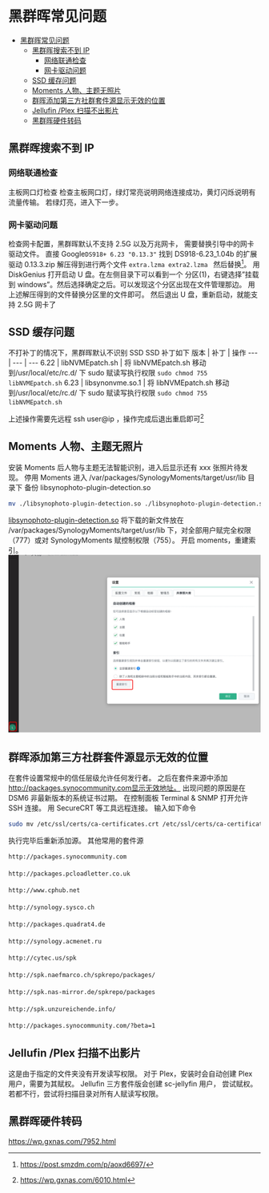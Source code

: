 # 黑群晖常见问题

<!-- @import "[TOC]" {cmd="toc" depthFrom=1 depthTo=6 orderedList=false} -->

<!-- code_chunk_output -->

- [黑群晖常见问题](#黑群晖常见问题)
  - [黑群晖搜索不到 IP](#黑群晖搜索不到-ip)
    - [网络联通检查](#网络联通检查)
    - [网卡驱动问题](#网卡驱动问题)
  - [SSD 缓存问题](#ssd-缓存问题)
  - [Moments 人物、主题无照片](#moments-人物主题无照片)
  - [群晖添加第三方社群套件源显示无效的位置](#群晖添加第三方社群套件源显示无效的位置)
  - [Jellufin /Plex 扫描不出影片](#jellufin-plex-扫描不出影片)
  - [黑群晖硬件转码](#黑群晖硬件转码)

<!-- /code_chunk_output -->

## 黑群晖搜索不到 IP

### 网络联通检查

主板网口灯检查
检查主板网口灯，绿灯常亮说明网络连接成功，黄灯闪烁说明有流量传输。
若绿灯亮，进入下一步。

### 网卡驱动问题

检查网卡配置，黑群晖默认不支持 2.5G 以及万兆网卡，
需要替换引导中的网卡驱动文件。
直接 Google`DS918+ 6.23 "0.13.3"`
找到 DS918-6.23_1.04b 的扩展驱动 0.13.3.zip
解压得到进行两个文件
`extra.lzma extra2.lzma `
然后替换[^1]。
用 DiskGenius 打开启动 U 盘。在左侧目录下可以看到一个 分区(1)，右键选择”挂载到 windows”。然后选择确定之后。可以发现这个分区出现在文件管理那边。
用上述解压得到的文件替换分区里的文件即可。
然后退出 U 盘，重新启动，就能支持 2.5G 网卡了
[^1]:https://post.smzdm.com/p/aoxd6697/

## SSD 缓存问题

不打补丁的情况下，黑群晖默认不识别 SSD
SSD 补丁如下
版本 | 补丁 | 操作
--- | --- | ---
6.22 | libNVMEpatch.sh | 将 libNVMEpatch.sh 移动到/usr/local/etc/rc.d/ 下 sudo 赋读写执行权限 `sudo chmod 755 libNVMEpatch.sh`
6.23 | libsynonvme.so.1 | 将 libNVMEpatch.sh 移动到/usr/local/etc/rc.d/ 下 sudo 赋读写执行权限 `sudo chmod 755 libNVMEpatch.sh`

上述操作需要先远程 ssh user@ip ，操作完成后退出重启即可[^2]
[^2]:https://wp.gxnas.com/6010.html

## Moments 人物、主题无照片

安装 Moments 后人物与主题无法智能识别，进入后显示还有 xxx 张照片待发现。
停用 Moments
进入 /var/packages/SynologyMoments/target/usr/lib 目录下
备份 libsynophoto-plugin-detection.so

```sh
mv ./libsynophoto-plugin-detection.so ./libsynophoto-plugin-detection.so.bak
```

[libsynophoto-plugin-detection.so](http://42.193.201.102:8443/file/Docs/Tools/OS/Nas/黑群晖常见问题/libsynophoto-plugin-detection.so)
将下载的新文件放在 /var/packages/SynologyMoments/target/usr/lib 下，对全部用户赋完全权限（777）或对 SynologyMoments 赋控制权限（755）。
开启 moments，重建索引。
![黑群晖常见问题20220121102822](https://raw.githubusercontent.com/skylinety/blog-pics/master/imgs/%E9%BB%91%E7%BE%A4%E6%99%96%E5%B8%B8%E8%A7%81%E9%97%AE%E9%A2%9820220121102822.png)

## 群晖添加第三方社群套件源显示无效的位置

在套件设置常规中的信任层级允许任何发行者。
之后在套件来源中添加 http://packages.synocommunity.com显示无效地址。
出现问题的原因是在 DSM6 非最新版本的系统证书过期。
在控制面板 Terminal & SNMP 打开允许 SSH 连接。
用 SecureCRT 等工具远程连接。
输入如下命令

```sh
sudo mv /etc/ssl/certs/ca-certificates.crt /etc/ssl/certs/ca-certificates.crt.bak && sudo curl -Lko /etc/ssl/certs/ca-certificates.crt https://curl.se/ca/cacert.pem
```

执行完毕后重新添加源。
其他常用的套件源

```sh
http://packages.synocommunity.com

http://packages.pcloadletter.co.uk

http://www.cphub.net

http://synology.sysco.ch

http://packages.quadrat4.de

http://synology.acmenet.ru

http://cytec.us/spk

http://spk.naefmarco.ch/spkrepo/packages/

http://spk.nas-mirror.de/spkrepo/packages

http://spk.unzureichende.info/

http://packages.synocommunity.com/?beta=1
```

## Jellufin /Plex 扫描不出影片

这是由于指定的文件夹没有开发读写权限。
对于 Plex，安装时会自动创建 Plex 用户，需要为其赋权。
Jellufin 三方套件版会创建 sc-jellyfin 用户， 尝试赋权。
若都不行，尝试将扫描目录对所有人赋读写权限。

## 黑群晖硬件转码

https://wp.gxnas.com/7952.html
